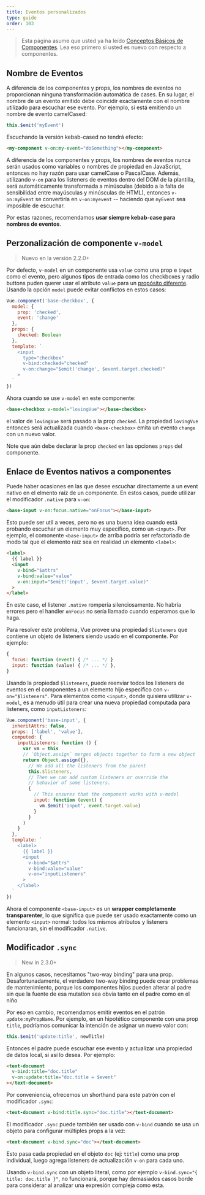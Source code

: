 ```yaml
---
title: Eventos personalizados
type: guide
order: 103
---
```


> Esta página asume que usted ya ha leído [Conceptos Básicos de Componentes](components.html). Lea eso primero si usted es nuevo con respecto a componentes.

## Nombre de Eventos

A diferencia de los componentes y props, los nombres de eventos no proporcionan ninguna transformación automática de cases. En su lugar, el nombre de un evento emitido debe coincidir exactamente con el nombre utilizado para escuchar ese evento. Por ejemplo, si está emitiendo un nombre de evento camelCased:

```js
this.$emit('myEvent')
```

Escuchando la versión kebab-cased no tendrá efecto:

```html
<my-component v-on:my-event="doSomething"></my-component>
```

A diferencia de los componentes y props, los nombres de eventos nunca serán usados como variables o nombres de propiedad en JavaScript, entonces no hay razón para usar camelCase o PascalCase. Además, utilizando `v-on` para los listeners de eventos dentro del DOM de la plantilla, será automáticamente transformada a minúsculas (debido a la falta de sensibilidad entre mayúsculas y minúsculas de HTML), entonces `v-on:myEvent` se convertiría en `v-on:myevent` -- haciendo que `myEvent` sea imposible de escuchar.

Por estas razones, recomendamos **usar siempre kebab-case para nombres de eventos**.

## Perzonalización de componente `v-model`

> Nuevo en la versión 2.2.0+

Por defecto, `v-model` en un componente usa `value` como una prop e `input` como el evento, pero algunos tipos de entrada como los checkboxes y radio buttons puden querer usar el atributo `value` para un [propósito diferente](https://developer.mozilla.org/en-US/docs/Web/HTML/Element/input/checkbox#Value). Usando la opción `model` puede evitar conflictos en estos casos:

```js
Vue.component('base-checkbox', {
  model: {
    prop: 'checked',
    event: 'change'
  },
  props: {
    checked: Boolean
  },
  template: `
    <input
      type="checkbox"
      v-bind:checked="checked"
      v-on:change="$emit('change', $event.target.checked)"
    >
  `
})
```

Ahora cuando se use `v-model` en este componente:

```html
<base-checkbox v-model="lovingVue"></base-checkbox>
```

el valor de `lovingVue` será pasado a la prop `checked`. La propiedad `lovingVue` entonces será actualizada cuando `<base-checkbox>` emita un evento `change` con un nuevo valor.

<p class="tip">Note que aún debe declarar la prop <code>checked</code> en las opciones <code>props</code> del componente.</p>

## Enlace de Eventos nativos a componentes

Puede haber ocasiones en las que desee escuchar directamente a un event nativo en el elmento raíz de un componente. En estos casos, puede utilizar el modificador `.native` para `v-on`:

```html
<base-input v-on:focus.native="onFocus"></base-input>
```

Esto puede ser util a veces, pero no es una buena idea cuando está probando escuchar un elemento muy específico, como un `<input>`. Por ejemplo, el comonente `<base-input>` de arriba podría ser refactoriado de modo tal que el elemento raíz sea en realidad un elemento `<label>`:

```html
<label>
  {{ label }}
  <input
    v-bind="$attrs"
    v-bind:value="value"
    v-on:input="$emit('input', $event.target.value)"
  >
</label>
```

En este caso, el listener `.native` rompería silenciosamente. No habría errores pero el handler `onFocus` no sería llamado cuando esperamos que lo haga.

Para resolver este problema, Vue provee una propiedad `$listeners` que contiene un objeto de listeners siendo usado en el componente. Por ejemplo:

```js
{
  focus: function (event) { /* ... */ }
  input: function (value) { /* ... */ },
}
```

Usando la propiedad `$listeners`, puede reenviar todos los listeners de eventos en el componentes a un elemento hijo específico con `v-on="$listeners"`. Para elementos como `<input>`, donde quisiera utilizar `v-model`, es a menudo útil para crear una nueva propiedad computada para listeners, como `inputListeners`:

```js
Vue.component('base-input', {
  inheritAttrs: false,
  props: ['label', 'value'],
  computed: {
    inputListeners: function () {
      var vm = this
      // `Object.assign` merges objects together to form a new object
      return Object.assign({},
        // We add all the listeners from the parent
        this.$listeners,
        // Then we can add custom listeners or override the
        // behavior of some listeners.
        {
          // This ensures that the component works with v-model
          input: function (event) {
            vm.$emit('input', event.target.value)
          }
        }
      )
    }
  },
  template: `
    <label>
      {{ label }}
      <input
        v-bind="$attrs"
        v-bind:value="value"
        v-on="inputListeners"
      >
    </label>
  `
})
```

Ahora el componente `<base-input>` es un **wrapper completamente transparenter**, lo que significa que puede ser usado exactamente como un elemento `<input>` normal: todos los mismos atributos y listeners funcionaran, sin el modificador `.native`.

## Modificador `.sync`

> New in 2.3.0+

En algunos casos, necesitamos "two-way binding" para una prop. Desafortunadamente, el verdadero two-way binding puede crear problemas de mantenimiento, porque los componentes hijos pueden alterar al padre sin que la fuente de esa mutation sea obvia tanto en el padre como en el niño

Por eso en cambio, recomendamos emitir eventos en el patrón `update:myPropName`. Por ejemplo, en un hipotético componente con una prop `title`, podríamos comunicar la intención de asignar un nuevo valor con:

```js
this.$emit('update:title', newTitle)
```

Entonces el padre puede escuchar ese evento y actualizar una propiedad de datos local, si así lo desea. Por ejemplo:

```html
<text-document
  v-bind:title="doc.title"
  v-on:update:title="doc.title = $event"
></text-document>
```

Por conveniencia, ofrecemos un shorthand para este patrón con el modificador `.sync`:

```html
<text-document v-bind:title.sync="doc.title"></text-document>
```

El modificador `.sync` puede también ser usado con `v-bind` cuando se usa un objeto para configurar múltiples props a la vez:

```html
<text-document v-bind.sync="doc"></text-document>
```

Esto pasa cada propiedad en el objeto `doc` (ej: `title`) como una prop individual, luego agrega listeners de actualización `v-on` para cada uno.

<p class="tip">Usando <code>v-bind.sync</code> con un objeto literal, como por ejemplo <code>v-bind.sync="{ title: doc.title }"</code>, no funcionará, porque hay demasiados casos borde para considerar al analizar una expresión compleja como esta.</p>
